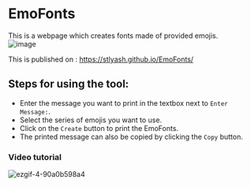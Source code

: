 # EmoFonts
This is a webpage which creates fonts made of provided emojis.<br>
![image](https://user-images.githubusercontent.com/66861659/218363310-be883c3b-0e87-4db9-bb5a-e37f60c05256.png)

This is published on : https://stlyash.github.io/EmoFonts/

## Steps for using the tool:
* Enter the message you want to print in the textbox next to  ```Enter Message:```.
* Select the series of emojis you want to use.
* Click on the ```Create``` button to print the EmoFonts.
* The printed message can also be copied by clicking the ```Copy``` button.

### Video tutorial
![ezgif-4-90a0b598a4](https://user-images.githubusercontent.com/66861659/218366108-eac27d14-664e-4ad9-a0f7-92eae708389e.gif)
